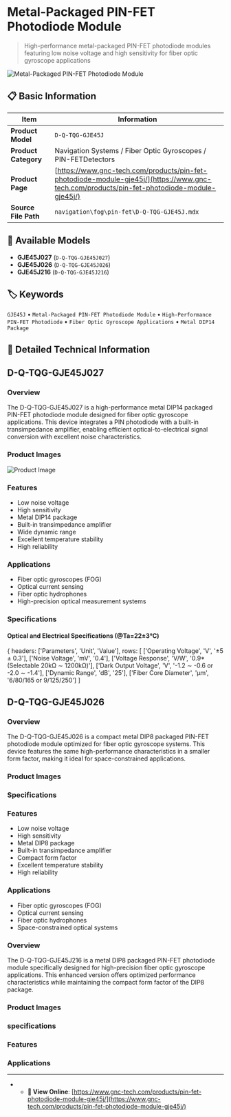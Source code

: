 # Metal-Packaged PIN-FET Photodiode Module

> High-performance metal-packaged PIN-FET photodiode modules featuring low noise voltage and high sensitivity for fiber optic gyroscope applications

![Metal-Packaged PIN-FET Photodiode Module](https://www.gnc-tech.com/images/products/navigation/fog/pin-fet/D-Q-TQG-GJE45J/D-Q-TQG-GJE45J.webp)

## 📋 Basic Information

| Item | Information |
|------|------|
| **Product Model** | `D-Q-TQG-GJE45J` |
| **Product Category** | Navigation Systems / Fiber Optic Gyroscopes / PIN-FETDetectors |
| **Product Page** | [https://www.gnc-tech.com/products/pin-fet-photodiode-module-gje45j/](https://www.gnc-tech.com/products/pin-fet-photodiode-module-gje45j/) |
| **Source File Path** | `navigation\fog\pin-fet\D-Q-TQG-GJE45J.mdx` |

## 🔧 Available Models

- **GJE45J027** (`D-Q-TQG-GJE45J027`)
- **GJE45J026** (`D-Q-TQG-GJE45J026`)
- **GJE45J216** (`D-Q-TQG-GJE45J216`)

## 🏷️ Keywords

`GJE45J` • `Metal-Packaged PIN-FET Photodiode Module` • `High-Performance PIN-FET Photodiode` • `Fiber Optic Gyroscope Applications` • `Metal DIP14 Package`

## 📖 Detailed Technical Information

## D-Q-TQG-GJE45J027

### Overview

The D-Q-TQG-GJE45J027 is a high-performance metal DIP14 packaged PIN-FET photodiode module designed for fiber optic gyroscope applications. This device integrates a PIN photodiode with a built-in transimpedance amplifier, enabling efficient optical-to-electrical signal conversion with excellent noise characteristics.

### Product Images

![Product Image](https://www.gnc-tech.com/products/navigation/fog/pin-fet/D-Q-TQG-GJE45J/D-Q-TQG-GJE45J-Slide-01.webp)

### Features

- Low noise voltage
- High sensitivity
- Metal DIP14 package
- Built-in transimpedance amplifier
- Wide dynamic range
- Excellent temperature stability
- High reliability

### Applications

- Fiber optic gyroscopes (FOG)
- Optical current sensing
- Fiber optic hydrophones
- High-precision optical measurement systems

### Specifications

#### Optical and Electrical Specifications (@Ta=22±3℃)
  
{
headers: ['Parameters', 'Unit', 'Value'],
rows: [
  ['Operating Voltage', 'V', '±5 ± 0.3'],
  ['Noise Voltage', 'mV', '0.4'],
  ['Voltage Response', 'V/W', '0.9* (Selectable 20kΩ ∼ 1200kΩ)'],
  ['Dark Output Voltage', 'V', '-1.2 ∼ -0.6 or -2.0 ∼ -1.4'],
  ['Dynamic Range', 'dB', '25'],
  ['Fiber Core Diameter', 'μm', '6/80/165 or 9/125/250']
]

    
  

## D-Q-TQG-GJE45J026

### Overview

The D-Q-TQG-GJE45J026 is a compact metal DIP8 packaged PIN-FET photodiode module optimized for fiber optic gyroscope systems. This device features the same high-performance characteristics in a smaller form factor, making it ideal for space-constrained applications.

### Product Images

### Specifications

### Features

- Low noise voltage
- High sensitivity
- Metal DIP8 package
- Built-in transimpedance amplifier
- Compact form factor
- Excellent temperature stability
- High reliability

### Applications

- Fiber optic gyroscopes (FOG)
- Optical current sensing
- Fiber optic hydrophones
- Space-constrained optical systems

### Overview

The D-Q-TQG-GJE45J216 is a metal DIP8 packaged PIN-FET photodiode module specifically designed for high-precision fiber optic gyroscope applications. This enhanced version offers optimized performance characteristics while maintaining the compact form factor of the DIP8 package.

### Product Images

### specifications

### Features

### Applications

- ---
- - **🔗 View Online**: [https://www.gnc-tech.com/products/pin-fet-photodiode-module-gje45j/](https://www.gnc-tech.com/products/pin-fet-photodiode-module-gje45j/)

